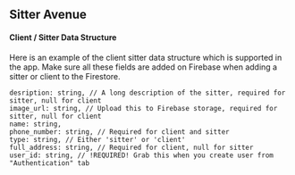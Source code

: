## Sitter Avenue

#### Client / Sitter Data Structure

Here is an example of the client sitter data structure which is supported in the app. Make sure all these fields are added on Firebase when adding a sitter or client to the Firestore.

```
desription: string, // A long description of the sitter, required for sitter, null for client
image_url: string, // Upload this to Firebase storage, required for sitter, null for client
name: string,
phone_number: string, // Required for client and sitter
type: string, // Either 'sitter' or 'client'
full_address: string, // Required for client, null for sitter
user_id: string, // !REQUIRED! Grab this when you create user from "Authentication" tab
```
